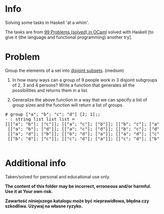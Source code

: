 # Info

Solving some tasks in Haskell 'at a whim'.

The tasks are from [99 Problems (solved) in OCaml](https://v2.ocaml.org/learn/tutorials/99problems.html) solved with Haskell [to give it (the language and functional programming) another try].

# Problem

Group the elements of a set into [disjoint subsets](https://en.wikipedia.org/wiki/Disjoint_sets). (medium)

1. In how many ways can a group of 9 people work in 3 disjoint subgroups of 2, 3 and 4 persons? Write a function that generates all the possibilities and returns them in a list.

2. Generalize the above function in a way that we can specify a list of group sizes and the function will return a list of groups.

<pre>
# group ["a"; "b"; "c"; "d"] [2; 1];;
- : string list list list =
[[["a"; "b"]; ["c"]]; [["a"; "c"]; ["b"]]; [["b"; "c"]; ["a"]];
 [["a"; "b"]; ["d"]]; [["a"; "c"]; ["d"]]; [["b"; "c"]; ["d"]];
 [["a"; "d"]; ["b"]]; [["b"; "d"]; ["a"]]; [["a"; "d"]; ["c"]];
 [["b"; "d"]; ["c"]]; [["c"; "d"]; ["a"]]; [["c"; "d"]; ["b"]]]
 </pre>

# Additional info

Taken/solved for personal and educational use only.

**The content of this folder may be incorrect, erroneous and/or harmful. Use it at Your own risk.**

**Zawartość niniejszego katalogu może być nieprawidłowa, błędna czy szkodliwa. Używaj na własne ryzyko.**


